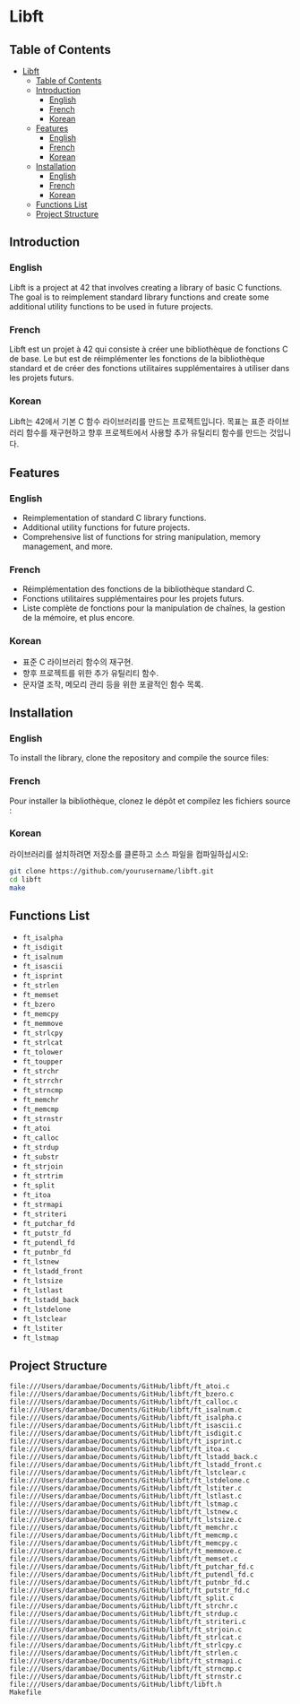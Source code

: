# Libft

## Table of Contents
- [Libft](#libft)
  - [Table of Contents](#table-of-contents)
  - [Introduction](#introduction)
    - [English](#english)
    - [French](#french)
    - [Korean](#korean)
  - [Features](#features)
    - [English](#english-1)
    - [French](#french-1)
    - [Korean](#korean-1)
  - [Installation](#installation)
    - [English](#english-2)
    - [French](#french-2)
    - [Korean](#korean-2)
  - [Functions List](#functions-list)
  - [Project Structure](#project-structure)

## Introduction

### English
Libft is a project at 42 that involves creating a library of basic C functions. The goal is to reimplement standard library functions and create some additional utility functions to be used in future projects.

### French
Libft est un projet à 42 qui consiste à créer une bibliothèque de fonctions C de base. Le but est de réimplémenter les fonctions de la bibliothèque standard et de créer des fonctions utilitaires supplémentaires à utiliser dans les projets futurs.

### Korean
Libft는 42에서 기본 C 함수 라이브러리를 만드는 프로젝트입니다. 목표는 표준 라이브러리 함수를 재구현하고 향후 프로젝트에서 사용할 추가 유틸리티 함수를 만드는 것입니다.

## Features

### English
- Reimplementation of standard C library functions.
- Additional utility functions for future projects.
- Comprehensive list of functions for string manipulation, memory management, and more.

### French
- Réimplémentation des fonctions de la bibliothèque standard C.
- Fonctions utilitaires supplémentaires pour les projets futurs.
- Liste complète de fonctions pour la manipulation de chaînes, la gestion de la mémoire, et plus encore.

### Korean
- 표준 C 라이브러리 함수의 재구현.
- 향후 프로젝트를 위한 추가 유틸리티 함수.
- 문자열 조작, 메모리 관리 등을 위한 포괄적인 함수 목록.

## Installation

### English
To install the library, clone the repository and compile the source files:

### French
Pour installer la bibliothèque, clonez le dépôt et compilez les fichiers source :

### Korean
라이브러리를 설치하려면 저장소를 클론하고 소스 파일을 컴파일하십시오:
```sh
git clone https://github.com/yourusername/libft.git
cd libft
make
```

## Functions List

- `ft_isalpha`
- `ft_isdigit`
- `ft_isalnum`
- `ft_isascii`
- `ft_isprint`
- `ft_strlen`
- `ft_memset`
- `ft_bzero`
- `ft_memcpy`
- `ft_memmove`
- `ft_strlcpy`
- `ft_strlcat`
- `ft_tolower`
- `ft_toupper`
- `ft_strchr`
- `ft_strrchr`
- `ft_strncmp`
- `ft_memchr`
- `ft_memcmp`
- `ft_strnstr`
- `ft_atoi`
- `ft_calloc`
- `ft_strdup`
- `ft_substr`
- `ft_strjoin`
- `ft_strtrim`
- `ft_split`
- `ft_itoa`
- `ft_strmapi`
- `ft_striteri`
- `ft_putchar_fd`
- `ft_putstr_fd`
- `ft_putendl_fd`
- `ft_putnbr_fd`
- `ft_lstnew`
- `ft_lstadd_front`
- `ft_lstsize`
- `ft_lstlast`
- `ft_lstadd_back`
- `ft_lstdelone`
- `ft_lstclear`
- `ft_lstiter`
- `ft_lstmap`

## Project Structure

```
file:///Users/darambae/Documents/GitHub/libft/ft_atoi.c
file:///Users/darambae/Documents/GitHub/libft/ft_bzero.c
file:///Users/darambae/Documents/GitHub/libft/ft_calloc.c
file:///Users/darambae/Documents/GitHub/libft/ft_isalnum.c
file:///Users/darambae/Documents/GitHub/libft/ft_isalpha.c
file:///Users/darambae/Documents/GitHub/libft/ft_isascii.c
file:///Users/darambae/Documents/GitHub/libft/ft_isdigit.c
file:///Users/darambae/Documents/GitHub/libft/ft_isprint.c
file:///Users/darambae/Documents/GitHub/libft/ft_itoa.c
file:///Users/darambae/Documents/GitHub/libft/ft_lstadd_back.c
file:///Users/darambae/Documents/GitHub/libft/ft_lstadd_front.c
file:///Users/darambae/Documents/GitHub/libft/ft_lstclear.c
file:///Users/darambae/Documents/GitHub/libft/ft_lstdelone.c
file:///Users/darambae/Documents/GitHub/libft/ft_lstiter.c
file:///Users/darambae/Documents/GitHub/libft/ft_lstlast.c
file:///Users/darambae/Documents/GitHub/libft/ft_lstmap.c
file:///Users/darambae/Documents/GitHub/libft/ft_lstnew.c
file:///Users/darambae/Documents/GitHub/libft/ft_lstsize.c
file:///Users/darambae/Documents/GitHub/libft/ft_memchr.c
file:///Users/darambae/Documents/GitHub/libft/ft_memcmp.c
file:///Users/darambae/Documents/GitHub/libft/ft_memcpy.c
file:///Users/darambae/Documents/GitHub/libft/ft_memmove.c
file:///Users/darambae/Documents/GitHub/libft/ft_memset.c
file:///Users/darambae/Documents/GitHub/libft/ft_putchar_fd.c
file:///Users/darambae/Documents/GitHub/libft/ft_putendl_fd.c
file:///Users/darambae/Documents/GitHub/libft/ft_putnbr_fd.c
file:///Users/darambae/Documents/GitHub/libft/ft_putstr_fd.c
file:///Users/darambae/Documents/GitHub/libft/ft_split.c
file:///Users/darambae/Documents/GitHub/libft/ft_strchr.c
file:///Users/darambae/Documents/GitHub/libft/ft_strdup.c
file:///Users/darambae/Documents/GitHub/libft/ft_striteri.c
file:///Users/darambae/Documents/GitHub/libft/ft_strjoin.c
file:///Users/darambae/Documents/GitHub/libft/ft_strlcat.c
file:///Users/darambae/Documents/GitHub/libft/ft_strlcpy.c
file:///Users/darambae/Documents/GitHub/libft/ft_strlen.c
file:///Users/darambae/Documents/GitHub/libft/ft_strmapi.c
file:///Users/darambae/Documents/GitHub/libft/ft_strncmp.c
file:///Users/darambae/Documents/GitHub/libft/ft_strnstr.c
file:///Users/darambae/Documents/GitHub/libft/libft.h
Makefile
```